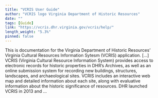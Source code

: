 ```yaml
---
title: "VCRIS User Guide"
author: "VCRIS logo Virginia Department of Historic Resources"
date: ""
tags: [Guide]
link: "https://vcris.dhr.virginia.gov/vcris/help/"
length_weight: "5.3%"
pinned: false
---
```


This is documentation for the Virginia Department of Historic Resources’ Virginia Cultural Resources Information Sytesm (VCRIS) application. [...] VCRIS (Virginia Cultural Resource Information System) provides access to electronic records for historic properties in DHR’s Archives, as well as an online submission system for recording new buildings, structures, landscapes, and archaeological sites. VCRIS includes an interactive web map and detailed information about each site, along with evaluative information about the historic significance of resources. DHR launched VCRIS in 2013 and ...
